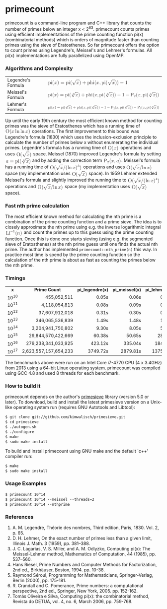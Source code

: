 primecount
==========
primecount is a command-line program and C++ library that counts the number of
primes below an integer x&nbsp;<&nbsp;2<sup>63</sup>. primecount counts primes
using efficient implementations of the prime counting function pi(x)
(combinatorial methods) which is orders of magnitude faster than counting primes
using the sieve of Eratosthenes. So far primecount offers the option to count
primes using Legendre's, Meissel's and Lehmer's formulas. All pi(x)
implementations are fully parallelized using OpenMP.

### Algorithms and Complexity

<table>
  <tr>
    <td>Legendre's Formula</td>
    <td><img src="images/pi_legendre.png" align="absmiddle"/></td>
  </tr>
  <tr>
    <td>Meissel's Formula</td>
    <td><img src="images/pi_meissel.png" align="absmiddle"/></td>
  </tr>
  <tr>
    <td>Lehmer's Formula</td>
    <td><img src="images/pi_lehmer.png" align="absmiddle"/></td>
  </tr>
</table>

Up until the early 19th century the most efficient known method for counting
primes was the sieve of Eratosthenes which has a running time of
<img src="images/Oxlnlnx.png" align="absmiddle"/> operations. The first
improvement to this bound was Legendre's formula (1830) which uses the
inclusion-exclusion principle to calculate the number of primes below x without
enumerating the individual primes. Legendre's formula has a running time of
<img src="images/Ox.png" align="absmiddle"/> operations and uses
<img src="images/Osqrtx.png" align="absmiddle"/> space. Meissel (1870) improved
Legendre's formula by setting
<img src="images/apisqrt3x.png" align="absmiddle"/> and by adding the correction
term <img src="images/P2xa.png" align="absmiddle"/>. Meissel's formula has a
running time of <img src="images/Omeissel.png" align="absmiddle"/> operations
and uses <img src="images/Osqrtxlnx.png" align="absmiddle"/> space (my
implementation uses <img src="images/Osqrtx.png" align="absmiddle"/> space). In
1959 Lehmer extended Meissel's formula and slightly improved the running time to
<img src="images/Olehmer.png" align="absmiddle"/> operations and
<img src="images/Osqrtxlnx.png" align="absmiddle"/> space (my implementation
uses <img src="images/Osqrtx.png" align="absmiddle"/> space).

### Fast nth prime calculation

The most efficient known method for calculating the nth prime is a combination
of the prime counting function and a prime sieve. The idea is to closely
approximate the nth prime using e.g. the inverse logarithmic integral
<img src="images/Li-1n.png" align="absmiddle"/> and count the primes up to this
guess using the prime counting function. Once this is done one starts sieving
(using e.g. the segmented sieve of Eratosthenes) at the nth prime guess until
one finds the actual nth prime. The author has implemented
```primecount::nth_prime(n)``` this way. In practice most time is spend by the
prime counting function so the calculation of the nth prime is about as fast as
counting the primes below the nth prime.

### Timings

<table>
  <tr align="center">
    <td><b>x</b></td>
    <td><b>Prime Count</b></td>
    <td><b>pi_legendre(x)</b></td>
    <td><b>pi_meissel(x)</b></td>
    <td><b>pi_lehmer(x)</b></td>
  </tr>
  <tr align="right">
    <td>10<sup>10</sup></td>
    <td>455,052,511</td>
    <td>0.05s</td>
    <td>0.06s</td>
    <td>0.03s</td>
  </tr>
  <tr align="right">
    <td>10<sup>11</sup></td>
    <td>4,118,054,813</td>
    <td>0.08s</td>
    <td>0.09s</td>
    <td>0.06s</td>
  </tr>
  <tr align="right">
    <td>10<sup>12</sup></td>
    <td>37,607,912,018</td>
    <td>0.31s</td>
    <td>0.30s</td>
    <td>0.25s</td>
  </tr>
  <tr align="right">
    <td>10<sup>13</sup></td>
    <td>346,065,536,839</td>
    <td>1.49s</td>
    <td>1.48s</td>
    <td>1.01s</td>
  </tr>
  <tr align="right">
    <td>10<sup>14</sup></td>
    <td>3,204,941,750,802</td>
    <td>9.30s</td>
    <td>8.05s</td>
    <td>5.21s</td>
  </tr>
  <tr align="right">
    <td>10<sup>15</sup></td>
    <td>29,844,570,422,669</td>
    <td>60.38s</td>
    <td>50.65s</td>
    <td>28.86s</td>
  </tr>
  <tr align="right">
    <td>10<sup>16</sup></td>
    <td>279,238,341,033,925</td>
    <td>423.12s</td>
    <td>335.04s</td>
    <td>184.20s</td>
  </tr>
  <tr align="right">
    <td>10<sup>17</sup></td>
    <td>2,623,557,157,654,233</td>
    <td>3749.72s</td>
    <td>2879.81s</td>
    <td>1375.36s</td>
  </tr>
</table>

The benchmarks above were run on an Intel Core i7-4770 CPU (4 x 3.4GHz) from
2013 using a 64-bit Linux operating system. primecount was compiled using GCC
4.8 and used 8 threads for each benchmark.

### How to build it
primecount depends on the author's
[primesieve](https://github.com/kimwalisch/primesieve) library (version 5.0 or
later). To download, build and install the latest primesieve version on a
Unix-like operating system run (requires GNU Autotools and Libtool):
```
$ git clone git://github.com/kimwalisch/primesieve.git
$ cd primesieve
$ ./autogen.sh
$ ./configure
$ make
$ sudo make install
```
To build and install primecount using GNU make and the default `c++' compiler
run:
```
$ make
$ sudo make install
```

### Usage Examples
```
$ primecount 10^14
$ primecount 10^14 --meissel --threads=2
$ primecount 10^14 --nthprime
```

### References
1. A. M. Legendre, Théorie des nombres, Third edition, Paris, 1830. Vol. 2, p. 65.
2. D. H. Lehmer, On the exact number of primes less than a given limit, Illinois J. Math. 3 (1959), pp. 381–388.
3. J. C. Lagarias, V. S. Miller, and A. M. Odlyzko, Computing pi(x): The Meissel-Lehmer method, Mathematics of Computation, 44 (1985), pp. 537–560.
4. Hans Riesel, Prime Numbers and Computer Methods for Factorization, 2nd ed., Birkhäuser, Boston, 1994. pp. 10-38.
5. Raymond Séroul, Programming for Mathematicians, Springer-Verlag, Berlin (2000), pp. 175-181.
6. R. Crandall and C. Pomerance, Prime numbers: a computational perspective, 2nd ed., Springer, New York, 2005. pp. 152-162.
7. Tomás Oliveira e Silva, Computing pi(x): the combinatorial method, Revista do DETUA, vol. 4, no. 6, March 2006, pp. 759-768.
